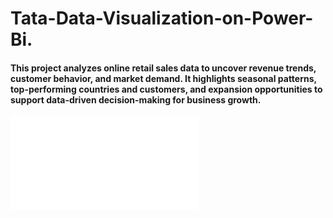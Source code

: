 # Tata-Data-Visualization-on-Power-Bi.
#### This project analyzes online retail sales data to uncover revenue trends, customer behavior, and market demand. It highlights seasonal patterns, top-performing countries and customers, and expansion opportunities to support data-driven decision-making for business growth.

![](Tata_Online_Retail_Store_image.pdf)
